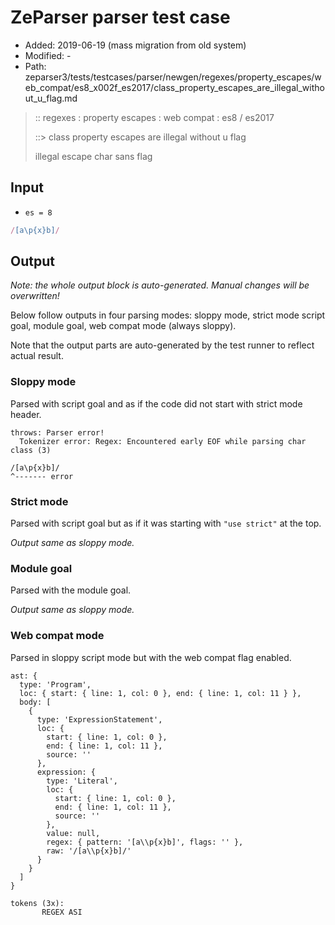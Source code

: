 # ZeParser parser test case

- Added: 2019-06-19 (mass migration from old system)
- Modified: -
- Path: zeparser3/tests/testcases/parser/newgen/regexes/property_escapes/web_compat/es8_x002f_es2017/class_property_escapes_are_illegal_without_u_flag.md

> :: regexes : property escapes : web compat : es8 / es2017
>
> ::> class property escapes are illegal without u flag
>
> illegal escape char sans flag

## Input

- `es = 8`

`````js
/[a\p{x}b]/
`````

## Output

_Note: the whole output block is auto-generated. Manual changes will be overwritten!_

Below follow outputs in four parsing modes: sloppy mode, strict mode script goal, module goal, web compat mode (always sloppy).

Note that the output parts are auto-generated by the test runner to reflect actual result.

### Sloppy mode

Parsed with script goal and as if the code did not start with strict mode header.

`````
throws: Parser error!
  Tokenizer error: Regex: Encountered early EOF while parsing char class (3)

/[a\p{x}b]/
^------- error
`````

### Strict mode

Parsed with script goal but as if it was starting with `"use strict"` at the top.

_Output same as sloppy mode._

### Module goal

Parsed with the module goal.

_Output same as sloppy mode._

### Web compat mode

Parsed in sloppy script mode but with the web compat flag enabled.

`````
ast: {
  type: 'Program',
  loc: { start: { line: 1, col: 0 }, end: { line: 1, col: 11 } },
  body: [
    {
      type: 'ExpressionStatement',
      loc: {
        start: { line: 1, col: 0 },
        end: { line: 1, col: 11 },
        source: ''
      },
      expression: {
        type: 'Literal',
        loc: {
          start: { line: 1, col: 0 },
          end: { line: 1, col: 11 },
          source: ''
        },
        value: null,
        regex: { pattern: '[a\\p{x}b]', flags: '' },
        raw: '/[a\\p{x}b]/'
      }
    }
  ]
}

tokens (3x):
       REGEX ASI
`````

